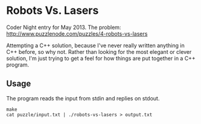 # Robots Vs. Lasers

Coder Night entry for May 2013. The problem: http://www.puzzlenode.com/puzzles/4-robots-vs-lasers

Attempting a C++ solution, because I've never really written anything in C++ before, so why not. Rather than looking for the most elegant or clever solution, I'm just trying to get a feel for how things are put together in a C++ program.

## Usage

The program reads the input from stdin and replies on stdout.

    make
    cat puzzle/input.txt | ./robots-vs-lasers > output.txt
